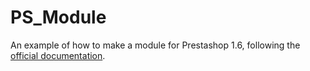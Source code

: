# PS_Module
An example of how to make a module for Prestashop 1.6, following the [official documentation](http://doc.prestashop.com/display/PS16/Creating+a+PrestaShop+Module).
